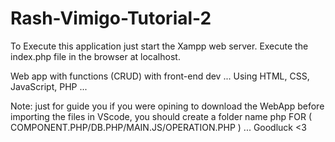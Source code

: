# Rash-Vimigo-Tutorial-2

To Execute this application just start the Xampp web server. Execute the index.php file in the browser at localhost.

Web app with functions (CRUD) with front-end dev ... Using HTML, CSS, JavaScript, PHP ...

Note: just for guide you if you were opining to download the WebApp before importing the files in VScode, you should create a folder name php FOR ( COMPONENT.PHP/DB.PHP/MAIN.JS/OPERATION.PHP ) ... Goodluck <3
